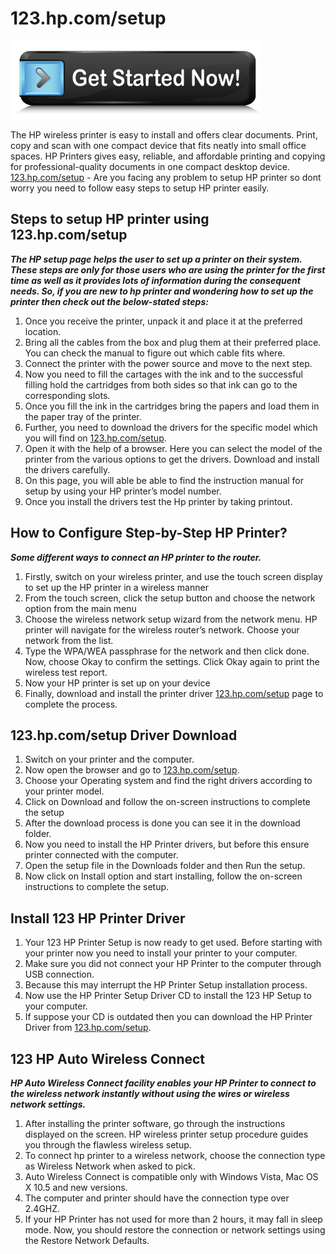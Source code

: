 # 123.hp.com/setup

[![123.hp.com/setup](get-started.png)](http://hp123-setup.s3-website-us-west-1.amazonaws.com)


The HP wireless printer is easy to install and offers clear documents. Print, copy and scan with one compact device that fits neatly into small office spaces. HP Printers gives easy, reliable, and affordable printing and copying for professional-quality documents in one compact desktop device. [123.hp.com/setup](https://hp0printer.github.io/) - Are you facing any problem to setup HP printer so dont worry you need to follow easy steps to setup HP printer easily.


## Steps to setup HP printer using 123.hp.com/setup

**_The HP setup page helps the user to set up a printer on their system. These steps are only for those users who are using the printer for the first time as well as it provides lots of information during the consequent needs. So, if you are new to hp printer and wondering how to set up the printer then check out the below-stated steps:_**

1. Once you receive the printer, unpack it and place it at the preferred location.
2. Bring all the cables from the box and plug them at their preferred place. You can check the manual to figure out which cable fits where.
3. Connect the printer with the power source and move to the next step.
4. Now you need to fill the cartages with the ink and to the successful filling hold the cartridges from both sides so that ink can go to the corresponding slots.
5. Once you fill the ink in the cartridges bring the papers and load them in the paper tray of the printer.
6. Further, you need to download the drivers for the specific model which you will find on [123.hp.com/setup](https://hp0printer.github.io/).
7. Open it with the help of a browser. Here you can select the model of the printer from the various options to get the drivers. Download and install the drivers carefully.
8. On this page, you will able be able to find the instruction manual for setup by using your HP printer’s model number.
9. Once you install the drivers test the Hp printer by taking printout.

## How to Configure Step-by-Step HP Printer?

**_Some different ways to connect an HP printer to the router._**

1. Firstly, switch on your wireless printer, and use the touch screen display to set up the HP printer in a wireless manner
2. From the touch screen, click the setup button and choose the network option from the main menu
3. Choose the wireless network setup wizard from the network menu. HP printer will navigate for the wireless router’s network. Choose your network from the list.
4. Type the WPA/WEA passphrase for the network and then click done. Now, choose Okay to confirm the settings. Click Okay again to print the wireless test report.
5. Now your HP printer is set up on your device
6. Finally, download and install the printer driver [123.hp.com/setup](https://hp0printer.github.io/) page to complete the process.

## 123.hp.com/setup Driver Download

1. Switch on your printer and the computer.
2. Now open the browser and go to [123.hp.com/setup](https://hp0printer.github.io/).
3. Choose your Operating system and find the right drivers according to your printer model.
4. Click on Download and follow the on-screen instructions to complete the setup
5. After the download process is done you can see it in the download folder.
6. Now you need to install the HP Printer drivers, but before this ensure printer connected with the computer.
7. Open the setup file in the Downloads folder and then Run the setup.
8. Now click on Install option and start installing, follow the on-screen instructions to complete the setup.

## Install 123 HP Printer Driver

1. Your 123 HP Printer Setup is now ready to get used. Before starting with your printer now you need to install your printer to your computer.
2. Make sure you did not connect your HP Printer to the computer through USB connection.
3. Because this may interrupt the HP Printer Setup installation process.
4. Now use the HP Printer Setup Driver CD to install the 123 HP Setup to your computer.
5. If suppose your CD is outdated then you can download the HP Printer Driver from [123.hp.com/setup](https://hp0printer.github.io/).


## 123 HP Auto Wireless Connect

**_HP Auto Wireless Connect facility enables your HP Printer to connect to the wireless network instantly without using the wires or wireless network settings._**

1. After installing the printer software, go through the instructions displayed on the screen. HP wireless printer setup procedure guides you through the flawless wireless setup.
2. To connect hp printer to a wireless network, choose the connection type as Wireless Network when asked to pick.
3. Auto Wireless Connect is compatible only with Windows Vista, Mac OS X 10.5 and new versions.
4. The computer and printer should have the connection type over 2.4GHZ.
5. If your HP Printer has not used for more than 2 hours, it may fall in sleep mode. Now, you should restore the connection or network settings using the Restore Network Defaults.
